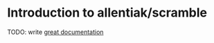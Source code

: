 # Introduction to allentiak/scramble

TODO: write [great documentation](http://jacobian.org/writing/what-to-write/)
